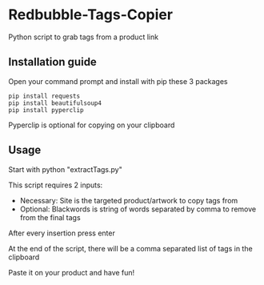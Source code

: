 # Redbubble-Tags-Copier
Python script to grab tags from a product link

## Installation guide
Open your command prompt and install with pip these 3 packages
```
pip install requests
pip install beautifulsoup4
pip install pyperclip
```
Pyperclip is optional for copying on your clipboard

## Usage
Start with python "extractTags.py"

This script requires 2 inputs:
- Necessary: Site is the targeted product/artwork to copy tags from
- Optional: Blackwords is string of words separated by comma to remove from the final tags

After every insertion press enter

At the end of the script, there will be a comma separated list of tags in the clipboard

Paste it on your product and have fun!

